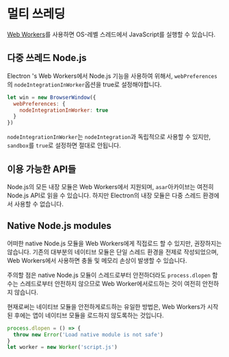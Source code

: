 # 멀티 쓰레딩

[Web Workers](https://developer.mozilla.org/en/docs/Web/API/Web_Workers_API/Using_web_workers)를 사용하면 OS-레벨 스레드에서 JavaScript를 실행할 수 있습니다.

## 다중 쓰레드 Node.js

Electron 's Web Workers에서 Node.js 기능을 사용하여 위해서, `webPreferences`의 `nodeIntegrationInWorker`옵션을 true로 설정해야합니다.

```javascript
let win = new BrowserWindow({
  webPreferences: {
    nodeIntegrationInWorker: true
  }
})
```

`nodeIntegrationInWorker`는 `nodeIntegration`과 독립적으로 사용할 수 있지만, `sandbox`를 `true`로 설정하면 절대로 안됩니다.

## 이용 가능한 API들

Node.js의 모든 내장 모듈은 Web Workers에서 지원되며, `asar`아카이브는 여전히 Node.js API로 읽을 수 있습니다. 하지만 Electron의 내장 모듈은 다중 스레드 환경에서 사용할 수 없습니다.

## Native Node.js modules

어떠한 native Node.js 모듈을 Web Workers에게 직접로드 할 수 있지만, 권장하지는 않습니다. 기존의 대부분의 네이티브 모듈은 단일 스레드 환경을 전제로 작성되었으며, Web Workers에서 사용하면 충돌 및 메모리 손상이 발생할 수 있습니다.

주의할 점은 native Node.js 모듈이 스레드로부터 안전하더라도 `process.dlopen` 함수는 스레드로부터 안전하지 않으므로 Web Worker에서로드하는 것이 여전히 안전하지 않습니다.

현재로써는 네이티브 모듈을 안전하게로드하는 유일한 방법은, Web Workers가 시작된 후에는 앱이 네이티브 모듈을 로드하지 않도록하는 것입니다.

```javascript
process.dlopen = () => {
  throw new Error('Load native module is not safe')
}
let worker = new Worker('script.js')
```